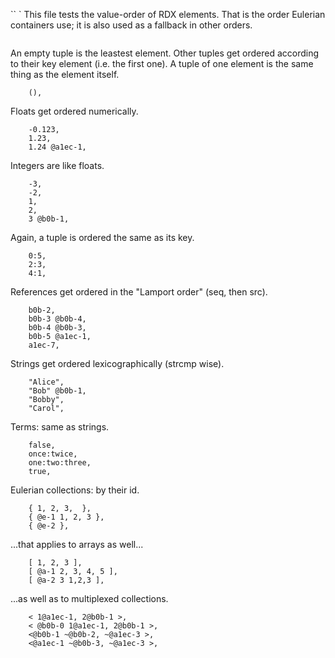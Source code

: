`` `
This file tests the value-order of RDX elements.
That is the order Eulerian containers use; it is also used as a fallback in other orders.
```

```
An empty tuple is the leastest element.
Other tuples get ordered according to their key element (i.e. the first one).
A tuple of one element is the same thing as the element itself.
```
    (),
```
Floats get ordered numerically.
```
    -0.123,
    1.23,
    1.24 @a1ec-1,
```
Integers are like floats.
```
    -3,
    -2,
    1,
    2,
    3 @b0b-1,
```
Again, a tuple is ordered the same as its key.
```
    0:5,
    2:3,
    4:1,
```
References get ordered in the "Lamport order" (seq, then src).
```
    b0b-2,
    b0b-3 @b0b-4,
    b0b-4 @b0b-3,
    b0b-5 @a1ec-1,
    a1ec-7,
```
Strings get ordered lexicographically (strcmp wise).
```
    "Alice",
    "Bob" @b0b-1,
    "Bobby",
    "Carol",
```
Terms: same as strings.
```
    false,
    once:twice,
    one:two:three,
    true,
```
Eulerian collections: by their id.
```
    { 1, 2, 3,  },
    { @e-1 1, 2, 3 },
    { @e-2 },
```
...that applies to arrays as well...
```
    [ 1, 2, 3 ],
    [ @a-1 2, 3, 4, 5 ],
    [ @a-2 3 1,2,3 ],
```
...as well as to multiplexed collections.
```
    < 1@a1ec-1, 2@b0b-1 >,
    < @b0b-0 1@a1ec-1, 2@b0b-1 >,
    <@b0b-1 ~@b0b-2, ~@a1ec-3 >,
    <@a1ec-1 ~@b0b-3, ~@a1ec-3 >,
